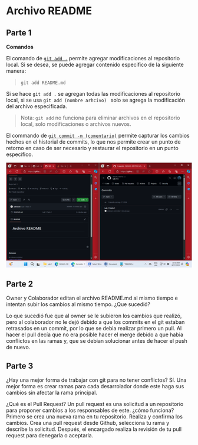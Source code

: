 # Archivo README

## Parte 1

**Comandos**

El comando de [`git add .`](https://git-scm.com/docs/git-add) permite agregar modificaciones al repositorio local. Si se desea, se puede agregar contenido especifico de la siguiente manera:
> `git add README.md`

Si se hace  `git add .` se agregan todas las modificaciones al repositorio local, si se usa `git add (nombre arhcivo) ` solo se agrega la modificación del archivo especificada.

> Nota: `git add` no funciona para eliminar archivos en el repositorio local, solo modificaciones o archivos nuevos.

El commando de [`git commit -m (comentario)`](https://git-scm.com/docs/git-commit) permite capturar los cambios hechos en el historial de commits, lo que nos permite crear un punto de retorno en caso de ser necesario y restaurar el repositorio en un punto específico.

![image](./assets/foto1.png)

## Parte 2

Owner y Colaborador editan el archivo README.md al mismo tiempo e intentan subir los cambios al mismo tiempo.
¿Que sucedió?

Lo que sucedió fue que al owner se le subieron los cambios que realizó, pero al colaborador no le dejó debido a que los commits en el git 
estaban retrasados en un commit, por lo que se debia realizar primero un pull. Al hacer el pull decía que no era posible hacer el merge
debido a que habia conflictos en las ramas y, que se debian solucionar antes de hacer el push de nuevo.



## Parte 3

¿Hay una mejor forma de trabajar con git para no tener conflictos?
Sí. Una mejor forma es crear ramas para cada desarrolador donde este haga sus cambios sin afectar la rama principal.

¿Qué es  el Pull Request?
Un pull request es una solicitud a un repositorio para proponer cambios a los responsables de este.
¿cómo funciona?
Primero se crea una nueva rama en tu repositorio.
Realiza y confirma los cambios.
Crea una pull request desde Github, selecciona tu rama y describe la solicitud.
Después, el encargado realiza la revisión de tu pull request para denegarla o aceptarla.


